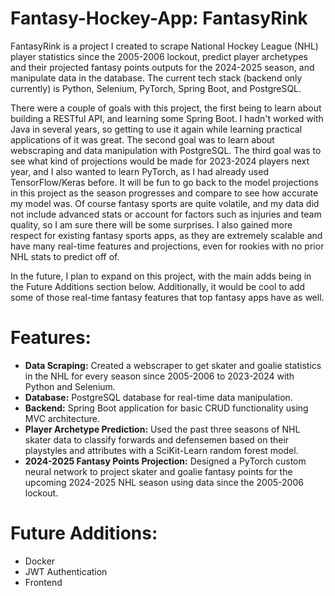 # Fantasy-Hockey-App: FantasyRink
FantasyRink is a project I created to scrape National Hockey League (NHL) player statistics since the 2005-2006 lockout, predict player archetypes and their projected fantasy points outputs for the 2024-2025 season, and manipulate data in the database. The current tech stack (backend only currently) is Python, Selenium, PyTorch, Spring Boot, and PostgreSQL.

There were a couple of goals with this project, the first being to learn about building a RESTful API, and learning some Spring Boot. I hadn't worked with Java in several years, so getting to use it again while learning practical applications of it was great. The second goal was to learn about webscraping and data manipulation with PostgreSQL. The third goal was to see what kind of projections would be made for 2023-2024 players next year, and I also wanted to learn PyTorch, as I had already used TensorFlow/Keras before. It will be fun to go back to the model projections in this project as the season progresses and compare to see how accurate my model was. Of course fantasy sports are quite volatile, and my data did not include advanced stats or account for factors such as injuries and team quality, so I am sure there will be some surprises. I also gained more respect for existing fantasy sports apps, as they are extremely scalable and have many real-time features and projections, even for rookies with no prior NHL stats to predict off of.

In the future, I plan to expand on this project, with the main adds being in the Future Additions section below. Additionally, it would be cool to add some of those real-time fantasy features that top fantasy apps have as well.

# Features:
- **Data Scraping:** Created a webscraper to get skater and goalie statistics in the NHL for every season since 2005-2006 to 2023-2024 with Python and Selenium.
- **Database:** PostgreSQL database for real-time data manipulation.
- **Backend:** Spring Boot application for basic CRUD functionality using MVC architecture.
- **Player Archetype Prediction:** Used the past three seasons of NHL skater data to classify forwards and defensemen based on their playstyles and attributes with a SciKit-Learn random forest model.
- **2024-2025 Fantasy Points Projection:** Designed a PyTorch custom neural network to project skater and goalie fantasy points for the upcoming 2024-2025 NHL season using data since the 2005-2006 lockout.

# Future Additions:
- Docker
- JWT Authentication
- Frontend
